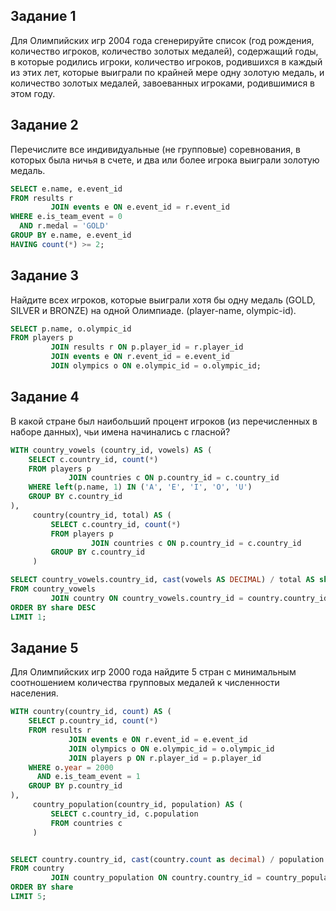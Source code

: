 ## Задание 1

Для Олимпийских игр 2004 года сгенерируйте список (год рождения, количество игроков,
количество золотых медалей), содержащий годы, в которые родились игроки, количество игроков, 
родившихся в каждый из этих лет, которые выиграли по крайней мере одну золотую медаль, и количество золотых медалей, завоеванных игроками, родившимися в этом году.

## Задание 2

Перечислите все индивидуальные (не групповые) соревнования, в которых была ничья в счете, и два или более игрока выиграли золотую медаль.

```sql
SELECT e.name, e.event_id
FROM results r
         JOIN events e ON e.event_id = r.event_id
WHERE e.is_team_event = 0
  AND r.medal = 'GOLD'
GROUP BY e.name, e.event_id
HAVING count(*) >= 2;
```

## Задание 3

Найдите всех игроков, которые выиграли хотя бы одну медаль (GOLD, SILVER и BRONZE) на одной Олимпиаде. (player-name, olympic-id).

```sql
SELECT p.name, o.olympic_id
FROM players p
         JOIN results r ON p.player_id = r.player_id
         JOIN events e ON r.event_id = e.event_id
         JOIN olympics o ON e.olympic_id = o.olympic_id;
```

## Задание 4

В какой стране был наибольший процент игроков (из перечисленных в наборе данных), чьи имена начинались с гласной?

```sql
WITH country_vowels (country_id, vowels) AS (
    SELECT c.country_id, count(*)
    FROM players p
             JOIN countries c ON p.country_id = c.country_id
    WHERE left(p.name, 1) IN ('A', 'E', 'I', 'O', 'U')
    GROUP BY c.country_id
),
     country(country_id, total) AS (
         SELECT c.country_id, count(*)
         FROM players p
                  JOIN countries c ON p.country_id = c.country_id
         GROUP BY c.country_id
     )

SELECT country_vowels.country_id, cast(vowels AS DECIMAL) / total AS share
FROM country_vowels
         JOIN country ON country_vowels.country_id = country.country_id
ORDER BY share DESC
LIMIT 1;
```

## Задание 5

Для Олимпийских игр 2000 года найдите 5 стран с минимальным соотношением количества групповых медалей к численности населения.

```sql
WITH country(country_id, count) AS (
    SELECT p.country_id, count(*)
    FROM results r
             JOIN events e ON r.event_id = e.event_id
             JOIN olympics o ON e.olympic_id = o.olympic_id
             JOIN players p ON r.player_id = p.player_id
    WHERE o.year = 2000
      AND e.is_team_event = 1
    GROUP BY p.country_id
),
     country_population(country_id, population) AS (
         SELECT c.country_id, c.population
         FROM countries c
     )


SELECT country.country_id, cast(country.count as decimal) / population AS share
FROM country
         JOIN country_population ON country.country_id = country_population.country_id
ORDER BY share
LIMIT 5;
```
